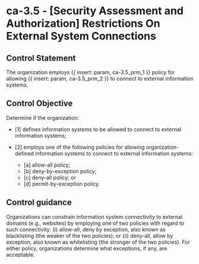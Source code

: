 # ca-3.5 - \[Security Assessment and Authorization\] Restrictions On External System Connections

## Control Statement

The organization employs {{ insert: param, ca-3.5_prm_1 }} policy for allowing {{ insert: param, ca-3.5_prm_2 }} to connect to external information systems.

## Control Objective

Determine if the organization:

- \[1\] defines information systems to be allowed to connect to external information systems;

- \[2\] employs one of the following policies for allowing organization-defined information systems to connect to external information systems:

  - \[a\] allow-all policy;
  - \[b\] deny-by-exception policy;
  - \[c\] deny-all policy; or
  - \[d\] permit-by-exception policy.

## Control guidance

Organizations can constrain information system connectivity to external domains (e.g., websites) by employing one of two policies with regard to such connectivity: (i) allow-all, deny by exception, also known as blacklisting (the weaker of the two policies); or (ii) deny-all, allow by exception, also known as whitelisting (the stronger of the two policies). For either policy, organizations determine what exceptions, if any, are acceptable.
